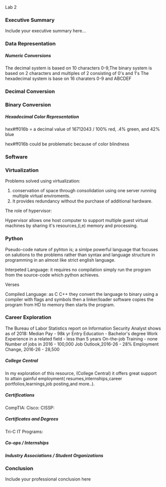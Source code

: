 Lab 2
### Executive Summary 
Include your executive summary here...

### Data Representation
##### Numeric Conversions

The decimal system is based on 10 characters 0-9,The binary system is based on 2 characters and multiples of 2 consisting of 0's and 1's The hexadecimal system is base on 16 charaters 0-9 and ABCDEF

### Decimal Conversion

### Binary Conversion


##### Hexadecimal Color Representation

hex#ff016b = a decimal value of 16712043 / 100% red, .4% green, and 42% blue

hex#ff016b could be problematic because of color blindness

### Software

### Virtualization

Problems solved using virtualization:

1) conservation of space through consolidation using one server running multiple virtual enviroments.
2) It provides redundancy without the purchase of additional hardware.

The role of hypervisor:

Hypervisor allows one host computer to support multiple guest virtual machines by  sharing it's resources,(i,e) memory and processing.


### Python

Pseudo-code nature of pyhton is; a simlpe powerful language that focuses on salutions to the problems rather than syntax and language structure in programming in an almost like strict english language.

Interpeted Language:
it requires no compilation simply run the program from the source-code which python achieves.

Verses

Compiled Language:
as C C++ they convert the language to binary using a compiler with flags and symbols then a linker/loader software copies the program from HD to memory then starts the program.

### Career Exploration

The Bureau of Labor Statistics report on Information Security Analyst shows as of 2018:
Median Pay - 98k yr
Entry Education - Bachelor's degree
Work Experience in a related field - less than 5 years
On-the-job Training - none
Number of jobs in 2016 - 100,000
Job Outlook,2016-26 - 28% 
Employment Change, 2016-26 - 28,500

##### College Central

In my exploration of this resource, (College Central) it offers great support to attain gainful employment( resumes,internships,career portfolios,learnings,job posting,and more..).

##### Certifications

CompTIA:
Cisco:
CISSP:


##### Certificates and Degrees

Tri-C IT Programs:
##### Co-ops / Internships
##### Industry Associations / Student Organizations

### Conclusion

Include your professional conclusion here
